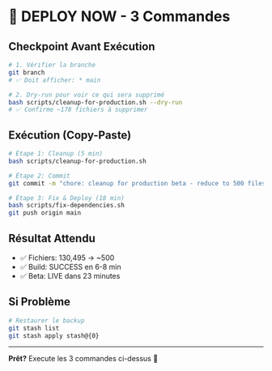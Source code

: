# 🚀 DEPLOY NOW - 3 Commandes

## Checkpoint Avant Exécution

```bash
# 1. Vérifier la branche
git branch
# ✅ Doit afficher: * main

# 2. Dry-run pour voir ce qui sera supprimé
bash scripts/cleanup-for-production.sh --dry-run
# ✅ Confirme ~178 fichiers à supprimer
```

## Exécution (Copy-Paste)

```bash
# Étape 1: Cleanup (5 min)
bash scripts/cleanup-for-production.sh

# Étape 2: Commit
git commit -m "chore: cleanup for production beta - reduce to 500 files"

# Étape 3: Fix & Deploy (18 min)
bash scripts/fix-dependencies.sh
git push origin main
```

## Résultat Attendu

- ✅ Fichiers: 130,495 → ~500
- ✅ Build: SUCCESS en 6-8 min
- ✅ Beta: LIVE dans 23 minutes

## Si Problème

```bash
# Restaurer le backup
git stash list
git stash apply stash@{0}
```

---

**Prêt?** Execute les 3 commandes ci-dessus 🚀

